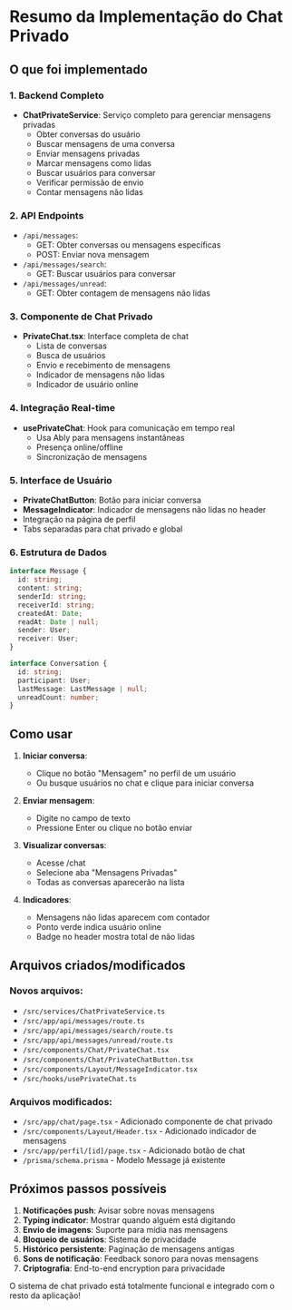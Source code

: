 # Resumo da Implementação do Chat Privado

## O que foi implementado

### 1. Backend Completo
- **ChatPrivateService**: Serviço completo para gerenciar mensagens privadas
  - Obter conversas do usuário
  - Buscar mensagens de uma conversa
  - Enviar mensagens privadas
  - Marcar mensagens como lidas
  - Buscar usuários para conversar
  - Verificar permissão de envio
  - Contar mensagens não lidas

### 2. API Endpoints
- `/api/messages`:
  - GET: Obter conversas ou mensagens específicas
  - POST: Enviar nova mensagem
- `/api/messages/search`:
  - GET: Buscar usuários para conversar
- `/api/messages/unread`:
  - GET: Obter contagem de mensagens não lidas

### 3. Componente de Chat Privado
- **PrivateChat.tsx**: Interface completa de chat
  - Lista de conversas
  - Busca de usuários
  - Envio e recebimento de mensagens
  - Indicador de mensagens não lidas
  - Indicador de usuário online

### 4. Integração Real-time
- **usePrivateChat**: Hook para comunicação em tempo real
  - Usa Ably para mensagens instantâneas
  - Presença online/offline
  - Sincronização de mensagens

### 5. Interface de Usuário
- **PrivateChatButton**: Botão para iniciar conversa
- **MessageIndicator**: Indicador de mensagens não lidas no header
- Integração na página de perfil
- Tabs separadas para chat privado e global

### 6. Estrutura de Dados
```typescript
interface Message {
  id: string;
  content: string;
  senderId: string;
  receiverId: string;
  createdAt: Date;
  readAt: Date | null;
  sender: User;
  receiver: User;
}

interface Conversation {
  id: string;
  participant: User;
  lastMessage: LastMessage | null;
  unreadCount: number;
}
```

## Como usar

1. **Iniciar conversa**:
   - Clique no botão "Mensagem" no perfil de um usuário
   - Ou busque usuários no chat e clique para iniciar conversa

2. **Enviar mensagem**:
   - Digite no campo de texto
   - Pressione Enter ou clique no botão enviar

3. **Visualizar conversas**:
   - Acesse /chat
   - Selecione aba "Mensagens Privadas"
   - Todas as conversas aparecerão na lista

4. **Indicadores**:
   - Mensagens não lidas aparecem com contador
   - Ponto verde indica usuário online
   - Badge no header mostra total de não lidas

## Arquivos criados/modificados

### Novos arquivos:
- `/src/services/ChatPrivateService.ts`
- `/src/app/api/messages/route.ts`
- `/src/app/api/messages/search/route.ts`
- `/src/app/api/messages/unread/route.ts`
- `/src/components/Chat/PrivateChat.tsx`
- `/src/components/Chat/PrivateChatButton.tsx`
- `/src/components/Layout/MessageIndicator.tsx`
- `/src/hooks/usePrivateChat.ts`

### Arquivos modificados:
- `/src/app/chat/page.tsx` - Adicionado componente de chat privado
- `/src/components/Layout/Header.tsx` - Adicionado indicador de mensagens
- `/src/app/perfil/[id]/page.tsx` - Adicionado botão de chat
- `/prisma/schema.prisma` - Modelo Message já existente

## Próximos passos possíveis

1. **Notificações push**: Avisar sobre novas mensagens
2. **Typing indicator**: Mostrar quando alguém está digitando
3. **Envio de imagens**: Suporte para mídia nas mensagens
4. **Bloqueio de usuários**: Sistema de privacidade
5. **Histórico persistente**: Paginação de mensagens antigas
6. **Sons de notificação**: Feedback sonoro para novas mensagens
7. **Criptografia**: End-to-end encryption para privacidade

O sistema de chat privado está totalmente funcional e integrado com o resto da aplicação!